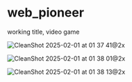 # web_pioneer
 working title, video game

![CleanShot 2025-02-01 at 01 37 41@2x](https://github.com/user-attachments/assets/4c0a29fb-b64c-44f3-8340-ed05d261347c)

![CleanShot 2025-02-01 at 01 38 01@2x](https://github.com/user-attachments/assets/6c0f7b4a-7785-4e09-b9ae-a317102ce69f)

![CleanShot 2025-02-01 at 01 38 13@2x](https://github.com/user-attachments/assets/1e5f8ff9-0c09-416c-807b-d8eaffac9cb4)
